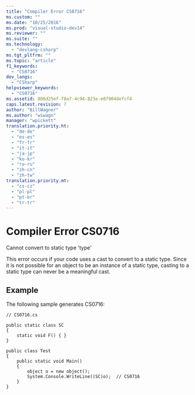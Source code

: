 ```yaml
---
title: "Compiler Error CS0716"
ms.custom: ""
ms.date: "10/25/2016"
ms.prod: "visual-studio-dev14"
ms.reviewer: ""
ms.suite: ""
ms.technology: 
  - "devlang-csharp"
ms.tgt_pltfrm: ""
ms.topic: "article"
f1_keywords: 
  - "CS0716"
dev_langs: 
  - "CSharp"
helpviewer_keywords: 
  - "CS0716"
ms.assetid: 806d25ef-f8a7-4c94-823e-e07904defcf4
caps.latest.revision: 7
author: "BillWagner"
ms.author: "wiwagn"
manager: "wpickett"
translation.priority.ht: 
  - "de-de"
  - "es-es"
  - "fr-fr"
  - "it-it"
  - "ja-jp"
  - "ko-kr"
  - "ru-ru"
  - "zh-cn"
  - "zh-tw"
translation.priority.mt: 
  - "cs-cz"
  - "pl-pl"
  - "pt-br"
  - "tr-tr"
---
```

# Compiler Error CS0716
Cannot convert to static type 'type'  
  
 This error occurs if your code uses a cast to convert to a static type. Since it is not possible for an object to be an instance of a static type, casting to a static type can never be a meaningful cast.  
  
## Example  
 The following sample generates CS0716:  
  
```  
// CS0716.cs  
  
public static class SC  
{  
    static void F() { }  
}  
  
public class Test  
{  
    public static void Main()  
    {  
        object o = new object();  
        System.Console.WriteLine((SC)o);  // CS0716  
    }  
}  
```